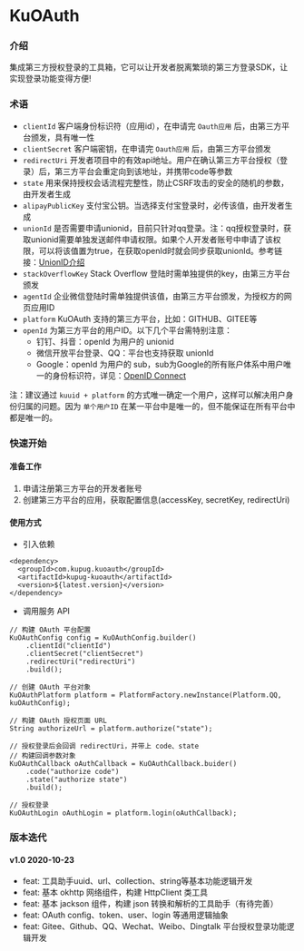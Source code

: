 # KuOAuth

### 介绍
集成第三方授权登录的工具箱，它可以让开发者脱离繁琐的第三方登录SDK，让实现登录功能变得方便!

### 术语

- `clientId` 客户端身份标识符（应用id），在申请完 `Oauth应用` 后，由第三方平台颁发，具有唯一性
- `clientSecret` 客户端密钥，在申请完 `Oauth应用` 后，由第三方平台颁发
- `redirectUri` 开发者项目中的有效api地址。用户在确认第三方平台授权（登录）后，第三方平台会重定向到该地址，并携带code等参数
- `state` 用来保持授权会话流程完整性，防止CSRF攻击的安全的随机的参数，由开发者生成
- `alipayPublicKey` 支付宝公钥。当选择支付宝登录时，必传该值，由开发者生成
- `unionId` 是否需要申请unionid，目前只针对qq登录。注：qq授权登录时，获取unionid需要单独发送邮件申请权限。如果个人开发者账号中申请了该权限，可以将该值置为true，在获取openId时就会同步获取unionId。参考链接：[UnionID介绍](http://wiki.connect.qq.com/unionid%E4%BB%8B%E7%BB%8D)
- `stackOverflowKey` Stack Overflow 登陆时需单独提供的key，由第三方平台颁发
- `agentId` 企业微信登陆时需单独提供该值，由第三方平台颁发，为授权方的网页应用ID
- `platform` KuOAuth 支持的第三方平台，比如：GITHUB、GITEE等
- `openId` 为第三方平台的用户ID。以下几个平台需特别注意：
  - 钉钉、抖音：openId 为用户的 unionid
  - 微信开放平台登录、QQ：平台也支持获取 unionId
  - Google：openId 为用户的 sub，sub为Google的所有账户体系中用户唯一的身份标识符，详见：[OpenID Connect](https://developers.google.com/identity/protocols/oauth2/openid-connect)

注：建议通过 `kuuid + platform` 的方式唯一确定一个用户，这样可以解决用户身份归属的问题。因为 `单个用户ID` 在某一平台中是唯一的，但不能保证在所有平台中都是唯一的。

### 快速开始

#### 准备工作
1. 申请注册第三方平台的开发者账号
2. 创建第三方平台的应用，获取配置信息(accessKey, secretKey, redirectUri)

#### 使用方式
- 引入依赖
```
<dependency>
  <groupId>com.kupug.kuoauth</groupId>
  <artifactId>kupug-kuoauth</artifactId>
  <version>${latest.version}</version>
</dependency>
```

- 调用服务 API
```
// 构建 OAuth 平台配置
KuOAuthConfig config = KuOAuthConfig.builder()
    .clientId("clientId")
    .clientSecret("clientSecret")
    .redirectUri("redirectUri")
    .build();

// 创建 OAuth 平台对象
KuOAuthPlatform platform = PlatformFactory.newInstance(Platform.QQ, kuOAuthConfig);

// 构建 OAuth 授权页面 URL
String authorizeUrl = platform.authorize("state");

// 授权登录后会回调 redirectUri，并带上 code、state
// 构建回调参数对象
KuOAuthCallback oAuthCallback = KuOAuthCallback.buider()
    .code("authorize code")
    .state("authorize state")
    .build();

// 授权登录
KuOAuthLogin oAuthLogin = platform.login(oAuthCallback);
```

### 版本迭代
#### v1.0 2020-10-23
- feat: 工具助手uuid、url、collection、string等基本功能逻辑开发
- feat: 基本 okhttp 网络组件，构建 HttpClient 类工具
- feat: 基本 jackson 组件，构建 json 转换和解析的工具助手（有待完善）
- feat: OAuth config、token、user、login 等通用逻辑抽象
- feat: Gitee、Github、QQ、Wechat、Weibo、Dingtalk 平台授权登录功能逻辑开发